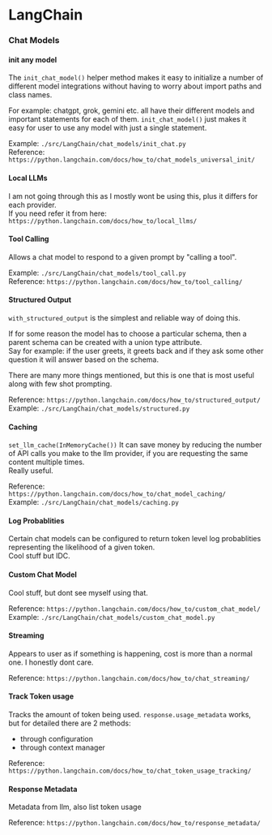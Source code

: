 # LangChain

### Chat Models

#### init any model

The `init_chat_model()` helper method makes it easy to initialize a number of different model integrations without having to worry about import paths and class names.  

For example:
chatgpt, grok, gemini etc. all have their different models and important statements for each of them. `init_chat_model()` just makes it easy for user to use any model with just a single statement.  

Example: `./src/LangChain/chat_models/init_chat.py`  
Reference: `https://python.langchain.com/docs/how_to/chat_models_universal_init/`  

#### Local LLMs

I am not going through this as I mostly wont be using this, plus it differs for each provider.  
If you need refer it from here: `https://python.langchain.com/docs/how_to/local_llms/`  

#### Tool Calling

Allows a chat model to respond to a given prompt by "calling a tool".  

Example: `./src/LangChain/chat_models/tool_call.py`  
Reference: `https://python.langchain.com/docs/how_to/tool_calling/`  

#### Structured Output

`with_structured_output` is the simplest and reliable way of doing this.  

If for some reason the model has to choose a particular schema, then a parent schema can be created with a union type attribute.  
Say for example: if the user greets, it greets back and if they ask some other question it will answer based on the schema.  

There are many more things mentioned, but this is one that is most useful along with few shot prompting.  

Reference: `https://python.langchain.com/docs/how_to/structured_output/`  
Example: `./src/LangChain/chat_models/structured.py`  

#### Caching

`set_llm_cache(InMemoryCache())`
It can save money by reducing the number of API calls you make to the llm provider, if you are requesting the same content multiple times.  
Really useful.  

Reference: `https://python.langchain.com/docs/how_to/chat_model_caching/`  
Example: `./src/LangChain/chat_models/caching.py`  

#### Log Probablities

Certain chat models can be configured to return token level log probablities representing the likelihood of a given token.  
Cool stuff but IDC.  

#### Custom Chat Model

Cool stuff, but dont see myself using that.  

Reference: `https://python.langchain.com/docs/how_to/custom_chat_model/`  
Example: `./src/LangChain/chat_models/custom_chat_model.py`  

#### Streaming

Appears to user as if something is happening, cost is more than a normal one. I honestly dont care.  

Reference: `https://python.langchain.com/docs/how_to/chat_streaming/`  

#### Track Token usage

Tracks the amount of token being used. `response.usage_metadata` works, but for detailed there are 2 methods:  
* through configuration  
* through context manager  

Reference: `https://python.langchain.com/docs/how_to/chat_token_usage_tracking/`

#### Response Metadata

Metadata from llm, also list token usage

Reference: `https://python.langchain.com/docs/how_to/response_metadata/`  

